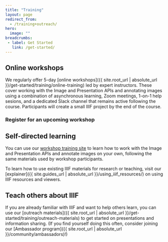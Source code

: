 ```yaml
---
title: "Training"
layout: page
redirect_from:
  - /training+outreach/
hero:
  image: ""
breadcrumbs:
 - label: Get Started
   link: /get-started/
---
```


## Online workshops
We regularly offer 5-day [online workshops]({{ site.root_url | absolute_url }}/get-started/training/online-training) led by expert instructors. These cover working with the Image and Presentation APIs and annotating images using a combination of asynchronous learning, Zoom meetings, 1-on-1 help sesions, and a dedicated Slack channel that remains active following the course. Participants will create a small IIIF project by the end of the course.

### Register for an upcoming workshop

<div id="upcoming_training"></div>


## Self-directed learning
You can use our [workshop training site](https://training.iiif.io/iiif-online-workshop/) to learn how to work with the Image and Presentation APIs and annotate images on your own, following the same materials used by workshop participants.

To learn how to use existing IIIF materials for research or teaching, visit our [explainer]({{ site.guides_url | absolute_url }}/using_iiif_resources/) on using IIIF resources and viewers.

## Teach others about IIIF
If you are already familiar with IIIF and want to help others learn, you can use our [outreach materials]({{ site.root_url | absolute_url }}/get-started/training/outreach-materials) to get started on presentations and information sharing. (If you find yourself doing this often, consider joining our [Ambassador program]({{ site.root_url | absolute_url }}/community/ambassadors)!)


<script>
    function addEvent(parentDiv, event) {
        if (!event.name.text.includes("Online Training")) {
            return;
        }
        let li = document.createElement('li');
        parentDiv.appendChild(li);
        li.style = "display: flex; box-shadow: 0 1px 2px 1px #ddd;padding: 15px; margin: 10px 3px;";

       /* let logo = document.createElement('img');
        logo.src = event.logo.url;
        logo.style = "flex: none";
        logo.alt = 'Event Logo';
        logo.height = 100;
        li.appendChild(logo);*/

        let div = document.createElement('div');
        div.style = "flex: auto; padding-left: 20px;";
        li.appendChild(div);

        let eventName = document.createElement('h3');
        eventName.innerHTML = event.name.text;
        eventName.style = 'margin-top: 10px; margin-bottom: 10px;'
        div.appendChild(eventName);

        let eventSummary = document.createElement('p');
        eventSummary.innerHTML = strip(event.modules[0].data.body.text);
        div.appendChild(eventSummary);

        let button = document.createElement('button')
        button.style = '-webkit-transform: translateZ(0); transform: translateZ(0); position: relative; height: 44px; padding: 0 30px 1px; -webkit-box-sizing: border-box; box-sizing: border-box; text-align: center; text-decoration: none; line-height: 24px; font-weight: 600; letter-spacing: .2px; color: #39364f; color: var(--eds-ui-800,#39364f); fill: #39364f; fill: var(--eds-ui-800,#39364f); background: transparent; background-color: transparent; border: 2px solid #a9a8b3; border: 2px solid var(--eds-ui-500,#a9a8b3); border-radius: 4px; cursor: pointer; -webkit-transition: all .4s cubic-bezier(.4,0,.3,1); transition: all .4s cubic-bezier(.4,0,.3,1); border-color: var(--eds-primary-brand--hover,#f05537);background-color: var(--eds-primary-brand--hover,#f05537);color: var(--eds-inverse-primary-brand,#fff);';
        button.innerHTML = 'Register'
        button.onclick = function () { 
            window.open(
              event.url,
              '_blank' // <- This is what makes it open in a new window.
            );}
        div.appendChild(button);
    }

    function strip(html){
        let doc = new DOMParser().parseFromString(html, 'text/html');
        return doc.body.textContent || "";
    }

    let div = document.getElementById('upcoming_training');
    let ul = document.createElement('ul');
    ul.style = "padding-left: 0px;"
    div.appendChild(ul);
    fetch('https://iiif.io/eventbrite.json')
      .then(resp => {
         if (resp.ok) {
           return resp.json();
         } else {
           throw new Error(`Got back ${resp.status}`);
         }
      }).then(data => {
        if (data.hasOwnProperty('events')) {
            let p = document.createElement('p');
            p.innerHTML = 'The following training sessions are available:';
            div.insertBefore(p, ul);
            data.events.forEach(event => addEvent(ul, event));
        }
        console.log(data);
      }).catch(err => {
        console.log('Failed due to ' + err);
      });

</script>

